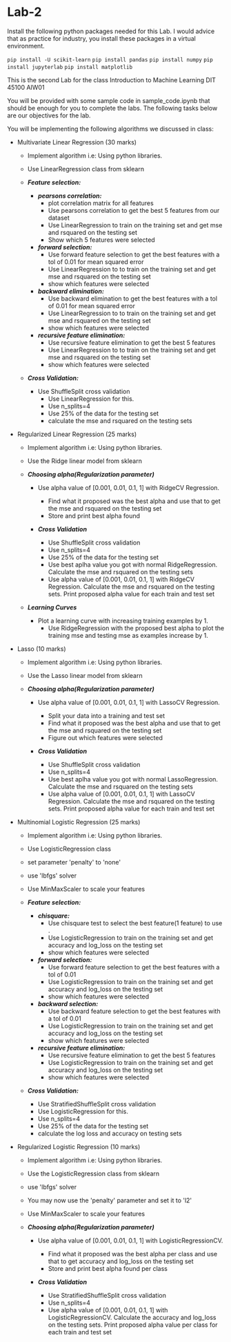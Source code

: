 # Lab-2
Install the following python packages needed for this Lab. I would advice that as practice for industry, you install these packages in a virtual environment.

`pip install -U scikit-learn` `pip install pandas` `pip install numpy` `pip install jupyterlab` `pip install matplotlib`

This is the second Lab for the class Introduction to Machine Learning DIT 45100 AIW01

You will be provided with some sample code in sample_code.ipynb that should be enough for you to complete the labs. The following tasks below are our objectives for the lab.

You will be implementing the following algorithms we discussed in class:

- Multivariate Linear Regression (30 marks)
  - Implement algorithm i.e: Using python libraries.
  
  - Use LinearRegression class from sklearn
  - ***Feature selection:***
       - ***pearsons correlation:*** 
         - plot correlation matrix for all features
         - Use pearsons correlation to get the best 5 features from our dataset
         - Use LinearRegression to train on the training set and get mse and rsquared on the testing set
         - Show which 5 features were selected
       - ***forward selection:*** 
         - Use forward feature selection to get the best features with a tol of 0.01 for mean squared error
         - Use LinearRegression to to train on the training set and get mse and rsquared on the testing set
         - show which features were selected 
       - ***backward elimination:***
         - Use backward elimination to get the best features with a tol of 0.01 for mean squared error
         - Use LinearRegression to to train on the training set and get mse and rsquared on the testing set
         - show which features were selected
       - ***recursive feature elimination:***
         - Use recursive feature elimination to get the best 5 features
         - Use LinearRegression to to train on the training set and get mse and rsquared on the testing set
         - show which features were selected
        
  - ***Cross Validation:***
       - Use ShuffleSplit cross validation
         - Use LinearRegression for this.
         - Use n_splits=4
         - Use 25% of the data for the testing set
         - calculate the mse and rsquared on the testing sets

- Regularized Linear Regression (25 marks)
  - Implement algorithm i.e: Using python libraries.
  
  - Use the Ridge linear model from sklearn
   
   - ***Choosing alpha(Regularization parameter)***
       - Use alpha value of [0.001, 0.01, 0.1, 1] with RidgeCV Regression.
         - Find what it proposed was the best alpha and use that to get the mse and rsquared on the testing set
         - Store and print best alpha found
        
       - ***Cross Validation***
         - Use ShuffleSplit cross validation
         - Use n_splits=4
         - Use 25% of the data for the testing set
         - Use best aplha value you got with normal RidgeRegression. Calculate the mse and rsquared on the testing sets
         - Use alpha value of [0.001, 0.01, 0.1, 1] with RidgeCV Regression. Calculate the mse and rsquared on the testing sets. Print proposed alpha value for each              train and test set
     
   - ***Learning Curves***
     - Plot a learning curve with increasing training examples by 1.
       - Use RidgeRegression with the proposed best alpha to plot the training mse and testing mse as examples increase by 1.
       
- Lasso (10 marks)
  - Implement algorithm i.e: Using python libraries.
  - Use the Lasso linear model from sklearn
   
   - ***Choosing alpha(Regularization parameter)***
       - Use alpha value of [0.001, 0.01, 0.1, 1] with LassoCV Regression.
         - Split your data into a training and test set
         - Find what it proposed was the best alpha and use that to get the mse and rsquared on the testing set
         - Figure out which features were selected
        
       - ***Cross Validation***
         - Use ShuffleSplit cross validation
         - Use n_splits=4
         - Use best aplha value you got with normal LassoRegression. Calculate the mse and rsquared on the testing sets
         - Use alpha value of [0.001, 0.01, 0.1, 1] with LassoCV Regression. Calculate the mse and rsquared on the testing sets. Print proposed alpha value for each              train and test set
         
- Multinomial Logistic Regression (25 marks)
  
  - Implement algorithm i.e: Using python libraries.
  - Use LogisticRegression class 
  - set parameter 'penalty' to 'none'
  - use 'lbfgs' solver
  - Use MinMaxScaler to scale your features
  - ***Feature selection:***       
      - ***chisquare:*** 
        - Use chisquare test to select the best feature(1 feature) to use .
        - Use LogisticRegression to train on the training set and get accuracy and log_loss on the testing set
        - show which features were selected
      - ***forward selection:***
        - Use forward feature selection to get the best features with a tol of 0.01
        - Use LogisticRegression to train on the training set and get accuracy and log_loss on the testing set
        - show which features were selected
      - ***backward selection:***
        - Use backward feature selection to get the best features with a tol of 0.01
        - Use LogisticRegression to train on the training set and get accuracy and log_loss on the testing set
        - show which features were selected
       - ***recursive feature elimination:***
         - Use recursive feature elimination to get the best 5 features
         - Use LogisticRegression to train on the training set and get accuracy and log_loss on the testing set
         - show which features were selected
         
  - ***Cross Validation:***
       - Use StratifiedShuffleSplit cross validation
       - Use LogisticRegression for this.
       - Use n_splits=4
       - Use 25% of the data for the testing set
       - calculate the log loss and accuracy on testing sets

- Regularized Logistic Regression (10 marks)
   - Implement algorithm i.e: Using python libraries.
   - Use the LogisticRegression class from sklearn
   - use 'lbfgs' solver
   - You may now use the 'penalty' parameter and set it to 'l2'
   - Use MinMaxScaler to scale your features
   
   - ***Choosing alpha(Regularization parameter)***
       - Use alpha value of [0.001, 0.01, 0.1, 1] with LogisticRegressionCV.         
         - Find what it proposed was the best alpha per class and use that to get accuracy and log_loss on the testing set
         - Store and print best alpha found per class
         
       - ***Cross Validation***
         - Use StratifiedShuffleSplit cross validation
         - Use n_splits=4
         - Use alpha value of [0.001, 0.01, 0.1, 1] with LogisticRegressionCV. Calculate the  accuracy and log_loss on the testing sets. Print proposed alpha value per class for each train and test set
     

